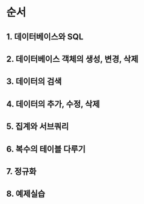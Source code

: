 # 순서
## 1. 데이터베이스와 SQL
## 2. 데이터베이스 객체의 생성, 변경, 삭제
## 3. 데이터의 검색
## 4. 데이터의 추가, 수정, 삭제
## 5. 집계와 서브쿼리
## 6. 복수의 테이블 다루기
## 7. 정규화
## 8. 예제실습
